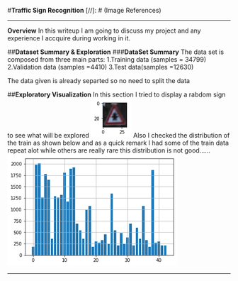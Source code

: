 #**Traffic Sign Recognition** 
[//]: # (Image References)

[image1]: ./writeupimages/samplesign.png "Random Sample"
[image2]: ./writeupimages/traindata.png "Train Data Distribution"
[image3]: ./writeupimages/traindata.png "Train Data Distribution"
---
**Overview**
In this writeup I am going to discuss my project and any experience I accquire during working in it.

##**Dataset Summary & Exploration**
###**DataSet Summary**
The data set is composed from three main parts:
1.Training data (samples = 34799)
2.Validation data (samples =4410)
3.Test data(samples =12630)

The data given is already separted so no need to split the data

##**Exploratory Visualization**
In this section I tried to display a rabdom sign to see what will be explored 
![alt text][image1]
Also I checked the distribution of the train as shown below and as a quick remark I had some of the train data repeat alot while others are really rare this distribution is not good......
![alt text][image2]

---



